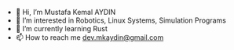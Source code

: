 - 👋 Hi, I’m Mustafa Kemal AYDIN
- 👀 I’m interested in Robotics, Linux Systems, Simulation Programs
- 🌱 I’m currently learning Rust
- 📫 How to reach me dev.mkaydin@gmail.com

<!---
mkaydin/mkaydin is a ✨ special ✨ repository because its `README.md` (this file) appears on your GitHub profile.
You can click the Preview link to take a look at your changes.
--->
